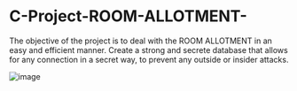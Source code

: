 # C-Project-ROOM-ALLOTMENT-
The objective of the project is to deal with the ROOM ALLOTMENT in an easy and efficient manner. Create a strong and secrete database that allows for any connection in a secret way, to prevent any outside or insider attacks.




![image](https://user-images.githubusercontent.com/61596570/189484777-5c1ec087-8158-485f-af7e-4be6cfeb9ac3.png)
